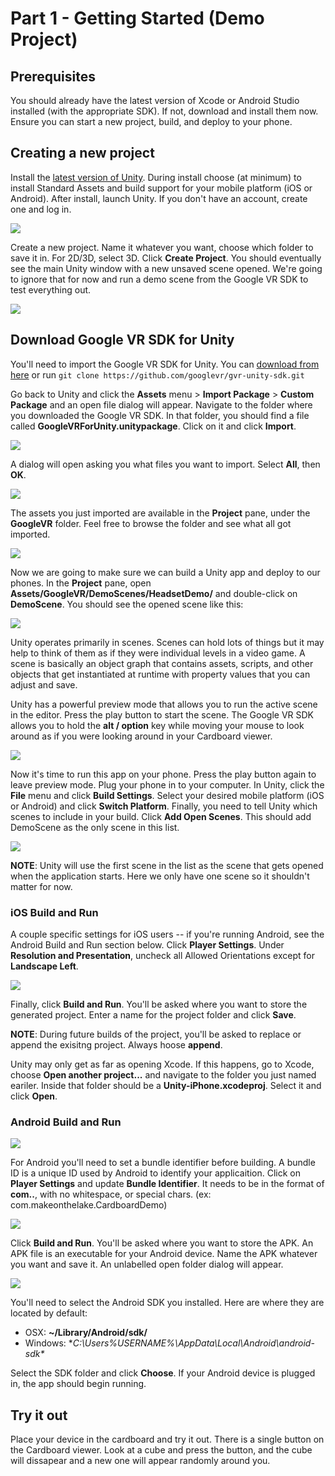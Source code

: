 # Part 1 - Getting Started (Demo Project)

## Prerequisites

You should already have the latest version of Xcode or Android Studio installed (with the appropriate SDK). If not, download and install them now. Ensure you can start a new project, build, and deploy to your phone.

## Creating a new project

Install the [latest version of Unity](http://unity3d.com). During install choose (at minimum) to install Standard Assets and build support for your mobile platform (iOS or Android). After install, launch Unity. If you don't have an account, create one and log in. 

![](images/001_create_project.png)

Create a new project. Name it whatever you want, choose which folder to save it in. For 2D/3D, select 3D. Click **Create Project**. You should eventually see the main Unity window with a new unsaved scene opened. We're going to ignore that for now and run a demo scene from the Google VR SDK to test everything out.

![](images/002_main_window.png)

## Download Google VR SDK for Unity

You'll need to import the Google VR SDK for Unity. You can [download from here](https://developers.google.com/vr/unity/download) or run `git clone https://github.com/googlevr/gvr-unity-sdk.git`

Go back to Unity and click the **Assets** menu > **Import Package** > **Custom Package** and an open file dialog will appear. Navigate to the folder where you downloaded the Google VR SDK. In that folder, you should find a file called **GoogleVRForUnity.unitypackage**. Click on it and click **Import**.

![](images/003_import_google_vr.gif)

A dialog will open asking you what files you want to import. Select **All**, then **OK**.

![](images/004_import_all.gif)

The assets you just imported are available in the **Project** pane, under the **GoogleVR** folder. Feel free to browse the folder and see what all got imported.

![](images/005_project_pane.png)

Now we are going to make sure we can build a Unity app and deploy to our phones. In the **Project** pane, open **Assets/GoogleVR/DemoScenes/HeadsetDemo/** and double-click on **DemoScene**. You should see the opened scene like this:

![](images/006_headset_demo.png)

Unity operates primarily in scenes. Scenes can hold lots of things but it may help to think of them as if they were individual levels in a video game. A scene is basically an object graph that contains assets, scripts, and other objects that get instantiated at runtime with property values that you can adjust and save.

Unity has a powerful preview mode that allows you to run the active scene in the editor. Press the play button to start the scene. The Google VR SDK allows you to hold the **alt / option** key while moving your mouse to look around as if you were looking around in your Cardboard viewer.

![](images/007_preview_mode.gif)

Now it's time to run this app on your phone. Press the play button again to leave preview mode. Plug your phone in to your computer. In Unity, click the **File** menu and click **Build Settings**. Select your desired mobile platform (iOS or Android) and click **Switch Platform**. Finally, you need to tell Unity which scenes to include in your build. Click **Add Open Scenes**. This should add DemoScene as the only scene in this list.

![](images/008_build_settings.png)

**NOTE**: Unity will use the first scene in the list as the scene that gets opened when the application starts. Here we only have one scene so it shouldn't matter for now.

### iOS Build and Run

A couple specific settings for iOS users -- if you're running Android, see the Android Build and Run section below. Click **Player Settings**. Under **Resolution and Presentation**, uncheck all Allowed Orientations except for **Landscape Left**.

![](images/009_ios_settings.png)

Finally, click **Build and Run**. You'll be asked where you want to store the generated project. Enter a name for the project folder and click **Save**. 

**NOTE**: During future builds of the project, you'll be asked to replace or append the exisitng project. Always hoose **append**.

Unity may only get as far as opening Xcode. If this happens, go to Xcode, choose **Open another project...** and navigate to the folder you just named eariler. Inside that folder should be a **Unity-iPhone.xcodeproj**. Select it and click **Open**.

### Android Build and Run

![](images/010_android_settings.png)

For Android you'll need to set a bundle identifier before building. A bundle ID is a unique ID used by Android to identify your applicaition. Click on **Player Settings** and update **Bundle Identifier**. It needs to be in the format of **com.<yourname>.<appname>**, with no whitespace, or special chars. (ex: com.makeonthelake.CardboardDemo)

![](images/011_android_bundle_id.gif)

Click **Build and Run**. You'll be asked where you want to store the APK. An APK file is an executable for your Android device. Name the APK whatever you want and save it. An unlabelled open folder dialog will appear. 

![](images/012_open_android_sdk.png)

You'll need to select the Android SDK you installed. Here are where they are located by default:

* OSX: **~/Library/Android/sdk/**
* Windows: **C:\Users\%USERNAME%\AppData\Local\Android\android-sdk\**

Select the SDK folder and click **Choose**. If your Android device is plugged in, the app should begin running. 

## Try it out

Place your device in the cardboard and try it out. There is a single button on the Cardboard viewer. Look at a cube and press the button, and the cube will dissapear and a new one will appear randomly around you.


